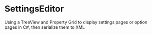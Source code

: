 # SettingsEditor
Using a TreeView and Property Grid to display settings pages or option pages in C#, then serialize them to XML

